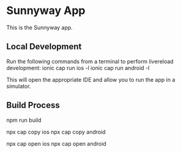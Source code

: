 # Sunnyway App

This is the Sunnyway app.

<h2>Local Development</h2>

Run the following commands from a terminal to perform livereload development:
ionic cap run ios -l
ionic cap run android -l

This will open the appropriate IDE and allow you to run the app in a simulator.

<h2>Build Process</h2>
npm run build

npx cap copy ios
npx cap copy android

npx cap open ios
npx cap open android
